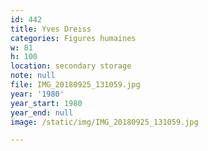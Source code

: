 ```yaml
---
id: 442
title: Yves Dreiss
categories: Figures humaines
w: 81
h: 100
location: secondary storage
note: null
file: IMG_20180925_131059.jpg
year: '1980'
year_start: 1980
year_end: null
image: /static/img/IMG_20180925_131059.jpg

---
```

